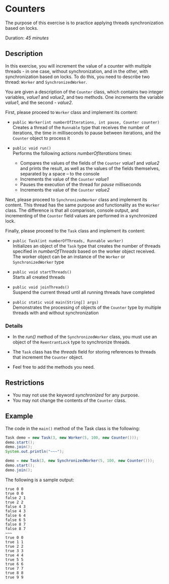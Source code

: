 # Counters

The purpose of this exercise is to practice applying threads synchronization based on locks.

Duration: *45 minutes*


## Description

In this exercise, you will increment the value of a counter with multiple threads - in one case, without synchronization, and in the other, with synchronization based on locks. To do this, you need to describe two thread: `Worker` and `SynchronizedWorker`.  

You are given a description of the `Counter` class, which contains two integer variables, *value1* and *value2*, and two methods. One increments the variable *value1*, and the second - *value2*.

First, please proceed to `Worker` class and implement its content:

* `public Worker(int numberOfIterations, int pause, Counter counter)`  
  Creates a thread of the `Runnable` type that receives the number of iterations, the time in milliseconds to pause between iterations, and the `Counter` object to process it  

* `public void run()`  
   Performs the following actions *numberOfIterations* times:
   -	Compares the values of the fields of the `Counter` *value1* and *value2* and prints the result, as well as the values of the fields themselves, separated by a space – to the console
   -	Increments the value of the `Counter` *value1*
   -	Pauses the execution of the thread for *pause* milliseconds
   -	Increments the value of the `Counter` *value2*


Next, please proceed to `SynchronizedWorker` class and implement its content. This thread has the same purpose and functionality as the `Worker` class. The difference is that all comparison, console output, and incrementing of the `Counter` field values are performed in a synchronized lock.  

Finally, please proceed to the `Task` class and implement its content:  
* `public Task(int numberOfThreads, Runnable worker)`  
   Initializes an object of the `Task` type that creates the number of threads specified in *numberOfThreads* based on the worker object received. The worker object can be an instance of the `Worker` or `SynchronizedWorker` type

* `public void startThreads()`  
   Starts all created threads

* `public void joinThreads()`  
   Suspend the current thread until all running threads have completed

* `public static void main(String[] args)`  
   Demonstrates the processing of objects of the `Counter` type by multiple threads with and without synchronization
 

### Details
* In the *run()* method of the `SynchronizedWorker` class, you must use an object of the `ReentrantLock` type to synchronize threads.  

* The `Task` class has the *threads* field for storing references to threads that increment the `Counter` object.
* Feel free to add the methods you need.

## Restrictions
* You may not use the keyword *synchronized* for any purpose.
* You may not change the contents of the `Counter` class.


## Example

The code in the `main()` method of the Task class is the following:  
```java
Task demo = new Task(3, new Worker(5, 100, new Counter()));
demo.start();
demo.join();
System.out.println("~~~");

demo = new Task(3, new SynchronizedWorker(5, 100, new Counter()));
demo.start();
demo.join();
```
The following is a sample output:

```
true 0 0 
true 0 0 
false 2 1 
true 2 2 
false 4 3 
false 4 3 
false 6 4 
false 6 5 
false 8 7 
false 8 7 
~~~
true 0 0 
true 1 1 
true 2 2 
true 3 3 
true 4 4 
true 5 5 
true 6 6 
true 7 7 
true 8 8 
true 9 9 
```
